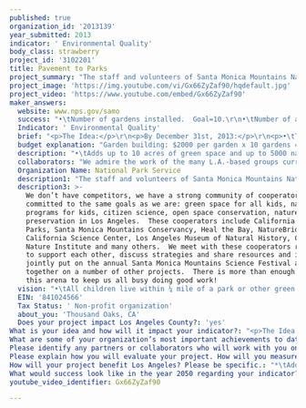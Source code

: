 ```yaml
---
published: true
organization_id: '2013139'
year_submitted: 2013
indicator: ' Environmental Quality'
body_class: strawberry
project_id: '3102201'
title: Pavement to Parks
project_summary: "The staff and volunteers of Santa Monica Mountains National Recreation Area have each year:\r\n\r\n•\tReached over 8000 kids with nature-based education programming.\r\n•\tPlanted 5 acres of native habitat. \r\n•\tGrown 15,000 native plants.\r\n•\tPlanted 10,000 native with kids.\r\n•\tEmployed over 20 scientists to conduct scientific research on plants, animals, water quality, air quality and more.  This research includes four active citizen science programs (What’s Invasive, California phenology project, crayfish removal).\r\n"
project_image: 'https://img.youtube.com/vi/Gx66ZyZaf90/hqdefault.jpg'
project_video: 'https://www.youtube.com/embed/Gx66ZyZaf90'
maker_answers:
  website: www.nps.gov/samo
  success: "•\tNumber of gardens installed.  Goal=10.\r\n•\tNumber of acres of garden.   Goal= 3 but could be up to 10 depending on projects.\r\n•\tNumber of student employees.  Goal= 5.\r\n•\tNumber of student interns.  Goal= 10.\r\n•\tNumber of programs delivered.  Goal= 30.\r\n•\tNumber of students served.  Goal= 500.\r\n•\tEstimate of oxygen produced.  Goal= over 3 million liters of oxygen per year.  We will estimate this based on counting leaves and number of plants per garden.\r\n•\tBiodiversity increased. Species richness of at least 10-30 species per garden (including plants, insects, and other animals).\r\n•\tSpecific learning objectives will also be developed for each program delivered.  These learning objectives will be evaluated based on participant and community feedback.\r\n"
  Indicator: ' Environmental Quality'
  brief: "<p>The Idea:</p>\r\n<p>By December 31st, 2013:</p>\r\n<p>•\tTransform 10 public paved places (corners of libraries, Boys and Girls Clubs, schools, etc.) to 10 native plant gardens.</p>\r\n<p>•\tGive 3 nature programs at each of the 10 new gardens, including citizen science programs like Lost Lizards of Los Angeles.</p>\r\n<p>•\tEmploy 15 L.A. youth (5 college and 10 high school students) to develop gardens and lead programs. Youth will be mentored by National Park Service rangers.</p>\r\n<p>•\tProvide 20 field trips to national parks or other local open space areas for the local community.</p>\r\n<p>•\tProvide two overnight, transformative field trips to a national park for the 15 youth interns.</p>\r\nHow it impacts the indicator:</p>\r\n<p>•\tAdds up to 10 acres of green space and up to 5000 native plants to low-income, park poor communities in L.A.</p>\r\n<p>•\tCreates oxygen. Estimated amount of oxygen produced by plants in gardens = estimated number of leaves per plant (estimate 100) x .005 liters of oxygen per hour/per leaf x 8 hours of sunlight per day x 365 days per year x 25000 plants = 3.64 million liters of oxygen produced per year.</p>\r\n<p>•\tIncreases biodiversity in the urban landscape.  Species richness of 10 to 30 species per garden.</p>\r\n<p>•\tInteractive nature programs for 500 kids. At least one program will be science-based and will be a long-term environmental monitoring citizen science project.</p>\r\n<p>•\tDevelops 20 young environmental leaders. Under mentorship of park rangers and scientists, 20 youth from the community will participate in a continuum of learning and leadership.</p>\r\n<p>•\tAddresses nature deficit disorder for 500 kids. Problems caused by nature deficit disorder include fear of and lack of respect for nature, more time with “safe” indoor activities like computer games, structured sports activities rather than imaginative play -- all potentially contributing to ADD, depression, child obesity, lower grades, etc.</p>\r\nThe Method:</p>\r\n<p>•\tIdentify target neighborhoods lacking in green space, based on research by City Project and LA2050. Use one month to identify target projects using a three-pronged approach: 1) Use Google Earth imagery and other web resources to identify public areas used by kids that have pavement that could convert to garden space.  Meet with these potential places to discuss gardens.  2) Put project request opportunities out to the community via newsletters and the internet asking for project ideas.  3) Meet with community leaders to solicit possible projects.</p>\r\n<p>•\tSelect projects and have team of site owners (library, school staff, Boys and Girls Clubs) and NPS staff and student interns identify best location for a garden, select species, and layout garden plan (1-2 months).</p>\r\n<p>•\tHave NPS mentors and student interns meet with facility staff and kids to develop program ideas and begin program planning.</p>\r\n<p>•\tNPS will utilize plants grown in our native plant nursery.  Other additions such as reading benches, low water using fountains, edible plants, bird boxes, owl boxes, bat boxes, etc. can be added as requested.</p>\r\n<p>•\tInstall native gardens and initiate garden care with students (1 month).</p>\r\n<p>•\tDevelop and deliver programs at gardens (3-5 months).</p>\r\n<p>•\tDeliver field trips for garden communities.  Two field trips per garden for a total of 20 field trips.  Field trips will be from L.A. to Santa Monica Mountains National Recreation Area.</p>\r\n<p>•\tTake student interns on two longer, in-depth, leadership-building field trips, one backpacking trip in the Sierra and one kayaking trip at Channel Islands National Park.</p>\r\nRipples in the Pond:</p>\r\n<p>•\tThe more educated you are, the more money you make.  Nature programming and citizen science are exciting ways to engage kids in science and education in general and keep them motivated and wanting to learn.</p>\r\n<p>•\tYour chance of becoming a scientist is higher if you decide by age 10 that you might want to be a scientist.  Increasing the diversity of scientists in L.A. and the world as a whole is an ancillary goal of our program.</p>\r\n<p>•\tIf you want to be math literate as an adult (able to calculate a tip on a restaurant bill, able to see that you receive correct change, etc.) you need to have basic counting and number line skills in place by first grade!  Observing, counting, and measuring nature is an excellent way to start and reinforce this learning.</p>\r\n\r\n<p>This is our vision for a green Los Angeles in 2050: green, growing, vibrant, and joyful.  Won’t you join us?</p>"
  budget explanation: "Garden building: $2000 per garden x 10 gardens = $20,000 (NPS will provide all plants for free except for intern support costs of $2000 total for the entire project – included in $20,000 estimate).  Primary cost is for accessory items like benches, and learning tools, soil and soil amendments, plus any construction costs.\r\nProgram Staffing: $70,000 (partial salary for 2 Ranger mentors: $25,000.  Salary for college student leaders: 5 student leaders x $6,000 per student =$30,000. High school student intern stipends: $1,000 per student x 10 high school student interns, one per garden: $10,000).  Of the total salary costs, 64% will go to local youth from L.A. communities.\r\n$10,000 for bus transportation for field trips and other field trip associated costs (supplies, entrance fees, equipment).   20 field trips x 400/bus/trip = $8,000.  Additional $2000 for additional costs for 2 camping trips for student interns such as camping supplies, entrance fees, food, travel costs.\r\n"
  description: "•\tAdds up to 10 acres of green space and up to 5000 native plants to low-income, park poor communities in L.A. \r\n•\tCreates oxygen. Estimated amount of oxygen produced 3.65 million liters of oxygen per year.\r\n•\tIncreases biodiversity in the urban landscape.  Species richness of 10 to 30 species per garden.\r\n•\tInteractive nature programs for 500 kids. At least one program will be science-based and will be a long-term environmental monitoring citizen science project.  \r\n•\tDevelops 20 young environmental leaders. Under mentorship of park rangers and scientists, 20 youth from the community will participate in a continuum of learning and leadership. \r\n•\tAddresses nature deficit disorder for 500 kids. Problems caused by nature deficit disorder include fear of and lack of respect for nature, more time with “safe” indoor activities like computer games, structured sports activities rather than imaginative play -- all potentially contributing to ADD, depression, child obesity, lower grades, etc.\r\n•\tIncrease scientific literacy and educational opportunities for 500 children.  Potentially increase the likelihood of their completing high school, having greater economic outcomes and greater community engagement.\r\n•\tBuilding Community Relationships: This project will enable NPS to strengthen community relationships within Los Angeles and help spread the word on native gardens.  We hope to build upon this project and continue to create more gardens in additional communities once this project is over.\r\nSeeds: The students who will lead this program are future community leaders for Los Angeles.  The students who attend these programs and build their science literacy, ecological literacy, and community connections are also future leaders of Los Angeles.\r\n•\tSeeds: These gardens will serve as seeds of community change.  We can make more gardens.  This idea can spread.\r\n•\tSeeds: If we build it, they will come.  If we make space in the city for nature, nature will thrive.  \r\n•\tSeeds: These plants will literally make seeds.  These seeds can be given away to families, used to guerilla garden medians and neighborhoods, and used to start new gardens. "
  collaborators: "We admire the work of the many L.A.-based groups currently working to green Los Angeles.  Depending on the specific project areas and program details that we develop with our partner communities, we anticipate opportunities to work with some of these excellent groups.  We already have established working relationships with the following groups that may partner with us on specific garden projects and/or programming under this umbrella project:\r\n•\tLos Angeles County Natural History Museum\r\n•\tCalifornia State Parks\r\n•\tNortheast Trees\r\n•\tLos Angeles Conservation Corps\r\n•\tLos Angeles Unified School District\r\n•\tOutward Bound Adventures\r\n "
  Organization Name: National Park Service
  description1: "The staff and volunteers of Santa Monica Mountains National Recreation Area have each year:\r\n\r\n•\tReached over 8000 kids with nature-based education programming.\r\n•\tPlanted 5 acres of native habitat. \r\n•\tGrown 15,000 native plants.\r\n•\tPlanted 10,000 native with kids.\r\n•\tEmployed over 20 scientists to conduct scientific research on plants, animals, water quality, air quality and more.  This research includes four active citizen science programs (What’s Invasive, California phenology project, crayfish removal).\r\n"
  description3: >-
    We don’t have competitors, we have a strong community of cooperators who are
    committed to the same goals as we are: green space for all kids, nature
    programs for kids, citizen science, open space conservation, nature
    preservation in Los Angeles.  These cooperators include California State
    Parks, Santa Monica Mountains Conservancy, Heal the Bay, NatureBridge,
    California Science Center, Los Angeles Museum of Natural History, Children’s
    Nature Institute and many others.  We meet with these cooperators regularly
    to support each other, discuss strategies and share resources and ideas.  We
    jointly put on the annual Santa Monica Mountains Science Festival and work
    together on a number of other projects.  There is more than enough work in
    this arena to keep us all busy doing good work!
  vision: "•\tAll children live within ¼ mile of a park or other green space.\r\n•\tLos Angeles is permeable to biodiversity – native plants, insects, birds, and other animals have habitat within the city and are found within the city limits.\r\n•\tAir quality is improved to fewer than 20 smog days per year.\r\n•\tHigh school graduation rates are improved.\r\n•\tAll children have equal access to green space, clean air, clean water, and nature regardless of race, ethnicity, or economic status.\r\n"
  EIN: '841024566'
  Tax Status: ' Non-profit organization'
  about_you: 'Thousand Oaks, CA'
  Does your project impact Los Angeles County?: 'yes'
What is your idea and how will it impact your indicator?: "<p>The Idea:</p>\n\n\n<p>By December 31st, 2013:</p>\n\n\n<p>*\tTransform 10 public paved places (corners of libraries, Boys and Girls Clubs, schools, etc.) to 10 native plant gardens.</p>\n\n\n<p>*\tGive 3 nature programs at each of the 10 new gardens, including citizen science programs like Lost Lizards of Los Angeles.</p>\n\n\n<p>*\tEmploy 15 L.A. youth (5 college and 10 high school students) to develop gardens and lead programs. Youth will be mentored by National Park Service rangers.</p>\n\n\n<p>*\tProvide 20 field trips to national parks or other local open space areas for the local community.</p>\n\n\n<p>*\tProvide two overnight, transformative field trips to a national park for the 15 youth interns.</p>\n\n\nHow it impacts the indicator:</p>\n\n\n<p>*\tAdds up to 10 acres of green space and up to 5000 native plants to lowincome, park poor communities in L.A.</p>\n\n\n<p>*\tCreates oxygen. Estimated amount of oxygen produced by plants in gardens = estimated number of leaves per plant (estimate 100) x .005 liters of oxygen per hour/per leaf x 8 hours of sunlight per day x 365 days per year x 25000 plants = 3.64 million liters of oxygen produced per year.</p>\n\n\n<p>*\tIncreases biodiversity in the urban landscape.  Species richness of 10 to 30 species per garden.</p>\n\n\n<p>*\tInteractive nature programs for 500 kids. At least one program will be sciencebased and will be a longterm environmental monitoring citizen science project.</p>\n\n\n<p>*\tDevelops 20 young environmental leaders. Under mentorship of park rangers and scientists, 20 youth from the community will participate in a continuum of learning and leadership.</p>\n\n\n<p>*\tAddresses nature deficit disorder for 500 kids. Problems caused by nature deficit disorder include fear of and lack of respect for nature, more time with “safe” indoor activities like computer games, structured sports activities rather than imaginative play  all potentially contributing to ADD, depression, child obesity, lower grades, etc.</p>\n\n\nThe Method:</p>\n\n\n<p>*\tIdentify target neighborhoods lacking in green space, based on research by City Project and LA2050. Use one month to identify target projects using a threepronged approach: 1) Use Google Earth imagery and other web resources to identify public areas used by kids that have pavement that could convert to garden space.  Meet with these potential places to discuss gardens.  2) Put project request opportunities out to the community via newsletters and the internet asking for project ideas.  3) Meet with community leaders to solicit possible projects.</p>\n\n\n<p>*\tSelect projects and have team of site owners (library, school staff, Boys and Girls Clubs) and NPS staff and student interns identify best location for a garden, select species, and layout garden plan (12 months).</p>\n\n\n<p>*\tHave NPS mentors and student interns meet with facility staff and kids to develop program ideas and begin program planning.</p>\n\n\n<p>*\tNPS will utilize plants grown in our native plant nursery.  Other additions such as reading benches, low water using fountains, edible plants, bird boxes, owl boxes, bat boxes, etc. can be added as requested.</p>\n\n\n<p>*\tInstall native gardens and initiate garden care with students (1 month).</p>\n\n\n<p>*\tDevelop and deliver programs at gardens (35 months).</p>\n\n\n<p>*\tDeliver field trips for garden communities.  Two field trips per garden for a total of 20 field trips.  Field trips will be from L.A. to Santa Monica Mountains National Recreation Area.</p>\n\n\n<p>*\tTake student interns on two longer, indepth, leadershipbuilding field trips, one backpacking trip in the Sierra and one kayaking trip at Channel Islands National Park.</p>\n\n\nRipples in the Pond:</p>\n\n\n<p>*\tThe more educated you are, the more money you make.  Nature programming and citizen science are exciting ways to engage kids in science and education in general and keep them motivated and wanting to learn.</p>\n\n\n<p>*\tYour chance of becoming a scientist is higher if you decide by age 10 that you might want to be a scientist.  Increasing the diversity of scientists in L.A. and the world as a whole is an ancillary goal of our program.</p>\n\n\n<p>*\tIf you want to be math literate as an adult (able to calculate a tip on a restaurant bill, able to see that you receive correct change, etc.) you need to have basic counting and number line skills in place by first grade!  Observing, counting, and measuring nature is an excellent way to start and reinforce this learning.</p>\n\n\n\n\n\n<p>This is our vision for a green Los Angeles in 2050: green, growing, vibrant, and joyful.  Won’t you join us?</p>"
What are some of your organization’s most important achievements to date?: "The staff and volunteers of Santa Monica Mountains National Recreation Area have each year:\n\n\n\n\n\n*\tReached over 8000 kids with naturebased education programming.\n\n\n*\tPlanted 5 acres of native habitat. \n\n\n*\tGrown 15,000 native plants.\n\n\n*\tPlanted 10,000 native with kids.\n\n\n*\tEmployed over 20 scientists to conduct scientific research on plants, animals, water quality, air quality and more.  This research includes four active citizen science programs (What’s Invasive, California phenology project, crayfish removal).\n\n\n"
Please identify any partners or collaborators who will work with you on this project.: "We admire the work of the many L.A.based groups currently working to green Los Angeles.  Depending on the specific project areas and program details that we develop with our partner communities, we anticipate opportunities to work with some of these excellent groups.  We already have established working relationships with the following groups that may partner with us on specific garden projects and/or programming under this umbrella project:\n\n\n*\tLos Angeles County Natural History Museum\n\n\n*\tCalifornia State Parks\n\n\n*\tNortheast Trees\n\n\n*\tLos Angeles Conservation Corps\n\n\n*\tLos Angeles Unified School District\n\n\n*\tOutward Bound Adventures\n\n\n "
Please explain how you will evaluate your project. How will you measure success?: "*\tNumber of gardens installed.  Goal=10.\n\n\n*\tNumber of acres of garden.   Goal= 3 but could be up to 10 depending on projects.\n\n\n*\tNumber of student employees.  Goal= 5.\n\n\n*\tNumber of student interns.  Goal= 10.\n\n\n*\tNumber of programs delivered.  Goal= 30.\n\n\n*\tNumber of students served.  Goal= 500.\n\n\n*\tEstimate of oxygen produced.  Goal= over 3 million liters of oxygen per year.  We will estimate this based on counting leaves and number of plants per garden.\n\n\n*\tBiodiversity increased. Species richness of at least 1030 species per garden (including plants, insects, and other animals).\n\n\n*\tSpecific learning objectives will also be developed for each program delivered.  These learning objectives will be evaluated based on participant and community feedback.\n\n\n"
How will your project benefit Los Angeles? Please be specific.: "*\tAdds up to 10 acres of green space and up to 5000 native plants to lowincome, park poor communities in L.A. \n\n\n*\tCreates oxygen. Estimated amount of oxygen produced 3.65 million liters of oxygen per year.\n\n\n*\tIncreases biodiversity in the urban landscape.  Species richness of 10 to 30 species per garden.\n\n\n*\tInteractive nature programs for 500 kids. At least one program will be sciencebased and will be a longterm environmental monitoring citizen science project.  \n\n\n*\tDevelops 20 young environmental leaders. Under mentorship of park rangers and scientists, 20 youth from the community will participate in a continuum of learning and leadership. \n\n\n*\tAddresses nature deficit disorder for 500 kids. Problems caused by nature deficit disorder include fear of and lack of respect for nature, more time with “safe” indoor activities like computer games, structured sports activities rather than imaginative play  all potentially contributing to ADD, depression, child obesity, lower grades, etc.\n\n\n*\tIncrease scientific literacy and educational opportunities for 500 children.  Potentially increase the likelihood of their completing high school, having greater economic outcomes and greater community engagement.\n\n\n*\tBuilding Community Relationships: This project will enable NPS to strengthen community relationships within Los Angeles and help spread the word on native gardens.  We hope to build upon this project and continue to create more gardens in additional communities once this project is over.\n\n\nSeeds: The students who will lead this program are future community leaders for Los Angeles.  The students who attend these programs and build their science literacy, ecological literacy, and community connections are also future leaders of Los Angeles.\n\n\n*\tSeeds: These gardens will serve as seeds of community change.  We can make more gardens.  This idea can spread.\n\n\n*\tSeeds: If we build it, they will come.  If we make space in the city for nature, nature will thrive.  \n\n\n*\tSeeds: These plants will literally make seeds.  These seeds can be given away to families, used to guerilla garden medians and neighborhoods, and used to start new gardens. "
What would success look like in the year 2050 regarding your indicator?: "*\tAll children live within Â¼ mile of a park or other green space.\n\n\n*\tLos Angeles is permeable to biodiversity — native plants, insects, birds, and other animals have habitat within the city and are found within the city limits.\n\n\n*\tAir quality is improved to fewer than 20 smog days per year.\n\n\n*\tHigh school graduation rates are improved.\n\n\n*\tAll children have equal access to green space, clean air, clean water, and nature regardless of race, ethnicity, or economic status.\n\n\n"
youtube_video_identifier: Gx66ZyZaf90

---
```

